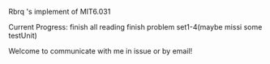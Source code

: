  Rbrq 's implement of MIT6.031
 
 Current Progress:
     finish all reading
     finish problem set1-4(maybe missi some testUnit)
 
 Welcome to communicate with me in issue or by email!
